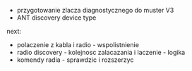 - przygotowanie zlacza diagnostycznego do muster V3
- ANT discovery device type

next:
- polaczenie z kabla i radio - wspolistnienie
- radio discovery - kolejnosc zalacazania i laczenie - logika
- komendy radia - sprawdzic i rozszerzyc